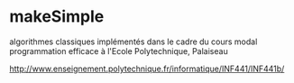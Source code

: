 makeSimple
==========

algorithmes classiques implémentés dans le cadre du cours modal programmation efficace à l&#39;Ecole Polytechnique, Palaiseau

http://www.enseignement.polytechnique.fr/informatique/INF441/INF441b/